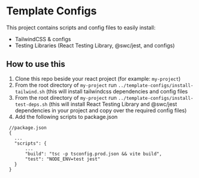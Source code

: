 # Template Configs
This project contains scripts and config files to easily install:
- TailwindCSS & configs
- Testing Libraries (React Testing Library, @swc/jest, and configs)

## How to use this
 1. Clone this repo beside your react project (for example: ```my-project```)
 2. From the root directory of ```my-project``` run ```../template-configs/install-tailwind.sh``` (this will install tailwindcss dependencies and config files
 3. From the root directory of ```my-project``` run ```../template-configs/install-test-deps.sh``` (this will install React Testing Library and @swc/jest dependencies in your project and copy over the required config files)
 4. Add the following scripts to package.json
 ```
  //package.json
  {
    ...
    "scripts": {
        ...
        "build": "tsc -p tsconfig.prod.json && vite build",
        "test": "NODE_ENV=test jest"
    }
  }
 ```